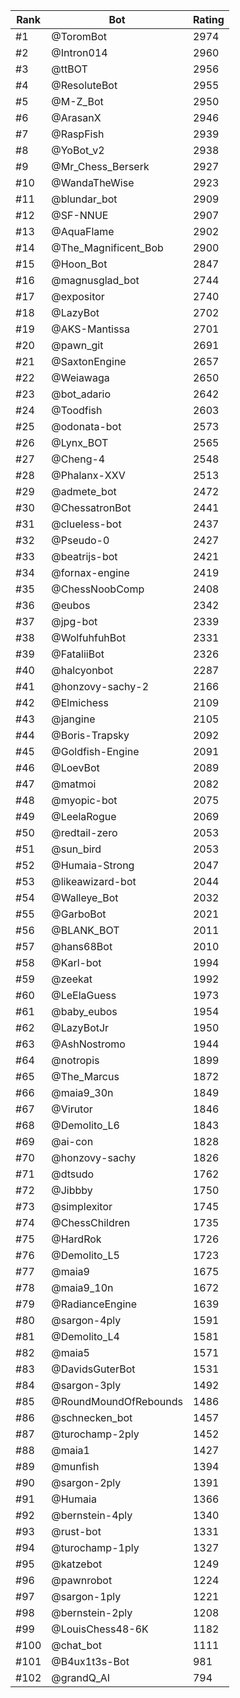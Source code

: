 Rank|Bot|Rating
---|---|---
#1|@ToromBot|2974
#2|@Intron014|2960
#3|@ttBOT|2956
#4|@ResoluteBot|2955
#5|@M-Z_Bot|2950
#6|@ArasanX|2946
#7|@RaspFish|2939
#8|@YoBot_v2|2938
#9|@Mr_Chess_Berserk|2927
#10|@WandaTheWise|2923
#11|@blundar_bot|2909
#12|@SF-NNUE|2907
#13|@AquaFlame|2902
#14|@The_Magnificent_Bob|2900
#15|@Hoon_Bot|2847
#16|@magnusglad_bot|2744
#17|@expositor|2740
#18|@LazyBot|2702
#19|@AKS-Mantissa|2701
#20|@pawn_git|2691
#21|@SaxtonEngine|2657
#22|@Weiawaga|2650
#23|@bot_adario|2642
#24|@Toodfish|2603
#25|@odonata-bot|2573
#26|@Lynx_BOT|2565
#27|@Cheng-4|2548
#28|@Phalanx-XXV|2513
#29|@admete_bot|2472
#30|@ChessatronBot|2441
#31|@clueless-bot|2437
#32|@Pseudo-0|2427
#33|@beatrijs-bot|2421
#34|@fornax-engine|2419
#35|@ChessNoobComp|2408
#36|@eubos|2342
#37|@jpg-bot|2339
#38|@WolfuhfuhBot|2331
#39|@FataliiBot|2326
#40|@halcyonbot|2287
#41|@honzovy-sachy-2|2166
#42|@Elmichess|2109
#43|@jangine|2105
#44|@Boris-Trapsky|2092
#45|@Goldfish-Engine|2091
#46|@LoevBot|2089
#47|@matmoi|2082
#48|@myopic-bot|2075
#49|@LeelaRogue|2069
#50|@redtail-zero|2053
#51|@sun_bird|2053
#52|@Humaia-Strong|2047
#53|@likeawizard-bot|2044
#54|@Walleye_Bot|2032
#55|@GarboBot|2021
#56|@BLANK_BOT|2011
#57|@hans68Bot|2010
#58|@Karl-bot|1994
#59|@zeekat|1992
#60|@LeElaGuess|1973
#61|@baby_eubos|1954
#62|@LazyBotJr|1950
#63|@AshNostromo|1944
#64|@notropis|1899
#65|@The_Marcus|1872
#66|@maia9_30n|1849
#67|@Virutor|1846
#68|@Demolito_L6|1843
#69|@ai-con|1828
#70|@honzovy-sachy|1826
#71|@dtsudo|1762
#72|@Jibbby|1750
#73|@simplexitor|1745
#74|@ChessChildren|1735
#75|@HardRok|1726
#76|@Demolito_L5|1723
#77|@maia9|1675
#78|@maia9_10n|1672
#79|@RadianceEngine|1639
#80|@sargon-4ply|1591
#81|@Demolito_L4|1581
#82|@maia5|1571
#83|@DavidsGuterBot|1531
#84|@sargon-3ply|1492
#85|@RoundMoundOfRebounds|1486
#86|@schnecken_bot|1457
#87|@turochamp-2ply|1452
#88|@maia1|1427
#89|@munfish|1394
#90|@sargon-2ply|1391
#91|@Humaia|1366
#92|@bernstein-4ply|1340
#93|@rust-bot|1331
#94|@turochamp-1ply|1327
#95|@katzebot|1249
#96|@pawnrobot|1224
#97|@sargon-1ply|1221
#98|@bernstein-2ply|1208
#99|@LouisChess48-6K|1182
#100|@chat_bot|1111
#101|@B4ux1t3s-Bot|981
#102|@grandQ_AI|794
